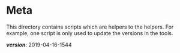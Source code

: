 # Meta

This directory contains scripts which are helpers to the helpers.
For example, one script is only used to update the versions in the tools.

___version___: 2019-04-16-1544
